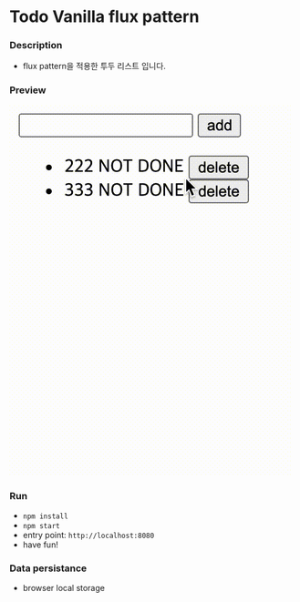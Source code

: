 # Todo Vanilla flux pattern

### Description
- flux pattern을 적용한 투두 리스트 입니다.

### Preview
<img src='./preview.gif'></img>

### Run
- `npm install`
- `npm start`
- entry point: `http://localhost:8080`
- have fun!

### Data persistance
- browser local storage
